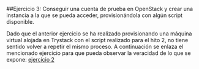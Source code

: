 ##Ejercicio 3: Conseguir una cuenta de prueba en OpenStack y crear una instancia a la que se pueda acceder, provisionándola con algún script disponible.

Dado que el anterior ejercicio se ha realizado provisionando una máquina virtual alojada en Trystack con el script realizado para el hito 2, no tiene sentido volver a repetir el mismo proceso. A continuación se enlaza el mencionado ejercicio para que pueda observar la veracidad de lo que se expone: [ejercicio 2](https://github.com/manuelbr/ejercicios_CC/tree/master/tema_3/Automatizacion_de_tareas_en_la_nube/ejercicio2/ejercicio2.md)
